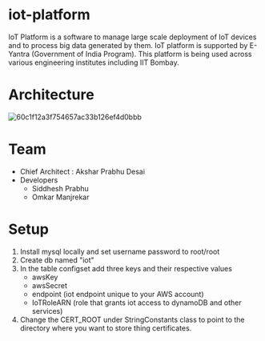 # iot-platform

IoT Platform is a software to manage large scale deployment of IoT devices and to process big data generated by them. 
IoT platform is supported by E-Yantra (Government of India Program). This platform is being used across various 
engineering institutes including IIT Bombay.  

Architecture
=======
![60c1f12a3f754657ac33b126ef4d0bbb](https://user-images.githubusercontent.com/1313078/34651772-de7ddc08-f3fa-11e7-9aae-7e0ba8abb6fc.png)

Team
====
- Chief Architect : Akshar Prabhu Desai
- Developers 
    - Siddhesh Prabhu
    - Omkar Manjrekar 

Setup
======

1. Install mysql locally and set username password to root/root 
2. Create db named "iot"
3. In the table configset add three keys and their respective values
    - awsKey
    - awsSecret 
    - endpoint (iot endpoint unique to your AWS account)    
    - IoTRoleARN (role that grants iot access to dynamoDB and other services)
4. Change the CERT_ROOT under StringConstants class to point to the directory where you want to store thing certificates. 
